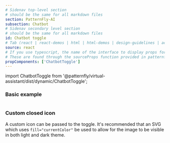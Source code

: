 ```yaml
---
# Sidenav top-level section
# should be the same for all markdown files
section: PatternFly-AI
subsection: Chatbot
# Sidenav secondary level section
# should be the same for all markdown files
id: Chatbot toggle
# Tab (react | react-demos | html | html-demos | design-guidelines | accessibility)
source: react
# If you use typescript, the name of the interface to display props for
# These are found through the sourceProps function provided in patternfly-docs.source.js
propComponents: ['ChatbotToggle']
---
```


import ChatbotToggle from '@patternfly/virtual-assistant/dist/dynamic/ChatbotToggle';

### Basic example

```js file="./ChatbotToggleBasic.tsx" isFullscreen

```

### Custom closed icon 

A custom icon can be passed to the toggle. It's recommended that an SVG which uses `fill="currentColor"` be used to allow for the image to be visible in both light and dark theme.

```js file="./CustomClosedIcon.tsx" isFullscreen

```
